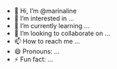 - 👋 Hi, I’m @marinaline
- 👀 I’m interested in ...
- 🌱 I’m currently learning ...
- 💞️ I’m looking to collaborate on ...
- 📫 How to reach me ...
- 😄 Pronouns: ...
- ⚡ Fun fact: ...

<!---
marinaline/marinaline is a ✨ special ✨ repository because its `README.md` (this file) appears on your GitHub profile.
You can click the Preview link to take a look at your changes.
--->
